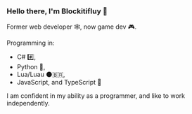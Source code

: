 ### Hello there, I'm Blockitifluy 👋

Former web developer 🕸️, now game dev 🎮.

Programming in:

- C# #️⃣,
- Python 🐍,
- Lua/Luau 🌑🇧🇷,
- JavaScript, and TypeScript 🌋

I am confident in my ability as a programmer, and like to work independently.
